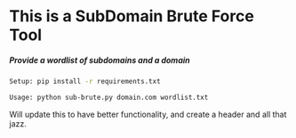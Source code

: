 # This is a SubDomain Brute Force Tool
##### Provide a wordlist of subdomains and a domain

```bash
Setup: pip install -r requirements.txt
```

```bash
Usage: python sub-brute.py domain.com wordlist.txt
```
Will update this to have better functionality, and create a header and all that jazz.
